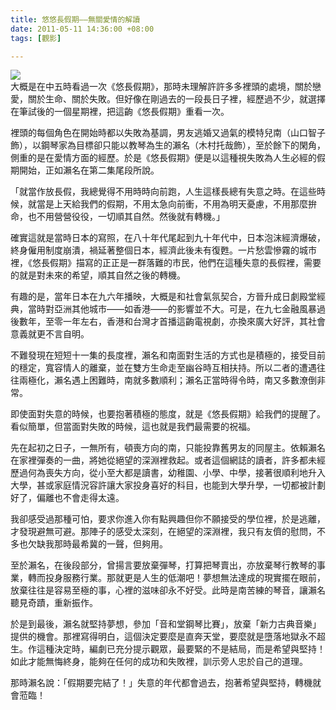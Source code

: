 ```yaml
---
title: 悠悠長假期——無關愛情的解讀
date: 2011-05-11 14:36:00 +08:00
tags: [觀影]

---
```


![](//2.bp.blogspot.com/-r4zkDU-cDao/Tcou3jwTp_I/AAAAAAAAAXI/1rEy26A8CNU/s320/LongVacation.jpg)  
大概是在中五時看過一次《悠長假期》，那時未理解許許多多裡頭的處境，關於戀愛，關於生命、關於失敗。但好像在剛過去的一段長日子裡，經歷過不少，就選擇在筆試後的一個星期裡，把這齣《悠長假期》重看一次。  
  
裡頭的每個角色在開始時都以失敗為基調，男友逃婚又過氣的模特兒南（山口智子飾），以鋼琴家為目標卻只能以教琴為生的瀨名（木村托哉飾），至於餘下的閑角，側重的是在愛情方面的經歷。於是《悠長假期》便是以這種視失敗為人生必經的假期開始，正如瀨名在第二集尾段所說。  
  
「就當作放長假，我總覺得不用時時向前跑，人生這樣長總有失意之時。在這些時候，就當是上天給我們的假期，不用太急向前衝，不用為明天憂慮，不用那麼拚命，也不用營營役役，一切順其自然。然後就有轉機。」  
  
確實這就是當時日本的寫照，在八十年代尾起到九十年代中，日本泡沫經濟爆破，終身僱用制度崩潰，禍延著整個日本，經濟此後未有復甦。一片愁雲慘霧的城市裡，《悠長假期》描寫的正正是一群落難的市民，他們在這種失意的長假裡，需要的就是對未來的希望，順其自然之後的轉機。  
  
有趣的是，當年日本在九六年播映，大概是和社會氣氛契合，方晉升成日劇殿堂經典，當時對亞洲其他城市——如香港——的影響並不大。可是，在九七金融風暴過後數年，至零一年左右，香港和台灣才首播這齣電視劇，亦換來廣大好評，其社會意義就更不言自明。  
  
不難發現在短短十一集的長度裡，瀨名和南面對生活的方式也是積極的，接受目前的穩定，寬容情人的離棄，並在雙方生命走至幽谷時互相扶持。所以二者的遭遇往往兩極化，瀨名遇上困難時，南就多數順利；瀨名正當時得令時，南又多數潦倒非常。  
  
即使面對失意的時候，也要抱著積極的態度，就是《悠長假期》給我們的提醒了。看似簡單，但當面對失敗的時候，這也就是我們最需要的祝福。  
  
先在起初之日子，一無所有，頓喪方向的南，只能投靠舊男友的同屋主。依賴瀨名在家裡彈奏的一曲，將她從絕望的深淵裡救起。或者這個網誌的讀者，許多都未經歷過何為喪失方向，從小至大都是讀書，幼稚園、小學、中學，接著很順利地升入大學，甚或家庭情況容許讓大家投身喜好的科目，也能到大學升學，一切都被計劃好了，偏離也不會走得太遠。  
  
我卻感受過那種可怕，要求你進入你有點興趣但你不願接受的學位裡，於是逃離，才發現避無可避。那陣子的感受太深刻，在絕望的深淵裡，我只有友儕的慰問，不多也欠缺我那時最希冀的一聲，但夠用。  
  
至於瀨名，在後段部分，曾揚言要放棄彈琴，打算把琴賣出，亦放棄琴行教琴的事業，轉而投身服務行業。那就更是人生的低潮吧！夢想無法達成的現實擺在眼前，放棄往往是容易至極的事，心裡的滋味卻永不好受。此時是南苦練的琴音，讓瀨名聽見奇蹟，重新振作。  
  
於是到最後，瀨名就堅持夢想，參加「音和堂鋼琴比賽」，放棄「新力古典音樂」提供的機會。那裡寫得明白，這個決定要麼是直奔天堂，要麼就是墮落地獄永不超生。作這種決定時，編劇已充分提示觀眾，最要緊的不是結局，而是希望與堅持！如此才能無悔終身，能夠在任何的成功和失敗裡，訓示旁人忠於自己的道理。  
  
那時瀨名說：「假期要完結了！」失意的年代都會過去，抱著希望與堅持，轉機就會蒞臨！
